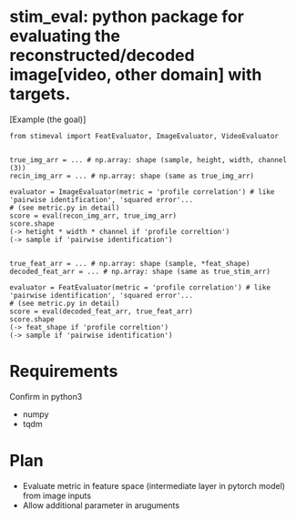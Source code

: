 # stim_eval: python package for evaluating the reconstructed/decoded image[video, other domain] with targets.
[Example (the goal)]
```
from stimeval import FeatEvaluator, ImageEvaluator, VideoEvaluator


true_img_arr = ... # np.array: shape (sample, height, width, channel (3))
recin_img_arr = ... # np.array: shape (same as true_img_arr)

evaluator = ImageEvaluator(metric = 'profile correlation') # like 'pairwise identification', 'squared error'...  
# (see metric.py in detail)
score = eval(recon_img_arr, true_img_arr) 
score.shape 
(-> hetight * width * channel if 'profile correltion')
(-> sample if 'pairwise identification')


true_feat_arr = ... # np.array: shape (sample, *feat_shape)
decoded_feat_arr = ... # np.array: shape (same as true_stim_arr)

evaluator = FeatEvaluator(metric = 'profile correlation') # like 'pairwise identification', 'squared error'...  
# (see metric.py in detail)
score = eval(decoded_feat_arr, true_feat_arr) 
score.shape 
(-> feat_shape if 'profile correltion')
(-> sample if 'pairwise identification')

```
# Requirements 
Confirm in python3
- numpy
- tqdm

# Plan

- Evaluate metric in feature space (intermediate layer in pytorch model) from image inputs
- Allow additional parameter in aruguments

